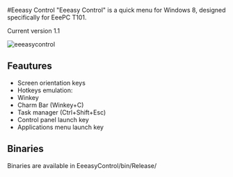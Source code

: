 #Eeeasy Control
"Eeeasy Control" is a quick menu for Windows 8, designed specifically for EeePC T101.

Current version 1.1

![eeeasycontrol](https://cloud.githubusercontent.com/assets/6638367/6540903/c22cb32a-c4bf-11e4-8c44-14b1c9fcacb7.PNG)

## Feautures 
* Screen orientation keys
* Hotkeys emulation:
 * Winkey
 * Charm Bar (Winkey+C)
 * Task manager (Ctrl+Shift+Esc) 
* Control panel launch key
* Applications menu launch key

## Binaries
Binaries are available in EeeasyControl/bin/Release/
